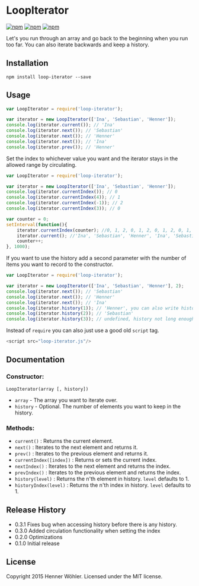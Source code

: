 LoopIterator
=========

[![npm](https://img.shields.io/npm/v/loop-iterator.svg)]()
[![npm](https://img.shields.io/npm/l/loop-iterator.svg)]()
[![npm](https://img.shields.io/npm/dm/loop-iterator.svg)]()


Let's you run through an array and go back to the beginning when you run too far. You can also iterate backwards and keep a history.

## Installation

	npm install loop-iterator --save


## Usage
```js
var LoopIterator = require('loop-iterator');

var iterator = new LoopIterator(['Ina', 'Sebastian', 'Henner']);
console.log(iterator.current()); // 'Ina'
console.log(iterator.next()); // 'Sebastian'
console.log(iterator.next()); // 'Henner'
console.log(iterator.next()); // 'Ina'
console.log(iterator.prev()); // 'Henner'
```

Set the index to whichever value you want and the iterator stays in the allowed range by circulating.
```js
var LoopIterator = require('loop-iterator');

var iterator = new LoopIterator(['Ina', 'Sebastian', 'Henner']);
console.log(iterator.currentIndex()); // 0
console.log(iterator.currentIndex(4)); // 1
console.log(iterator.currentIndex(-1)); // 2
console.log(iterator.currentIndex(3)); // 0

var counter = 0;
setInterval(function(){
	iterator.currentIndex(counter); //0, 1, 2, 0, 1, 2, 0, 1, 2, 0, 1, 2...
	iterator.current(); //'Ina', 'Sebastian', 'Henner', 'Ina', 'Sebastian', 'Henner'...
	counter++;
}, 1000);
```

If you want to use the history add a second parameter with the number of items you want to record to the constructor.
```js
var LoopIterator = require('loop-iterator');

var iterator = new LoopIterator(['Ina', 'Sebastian', 'Henner'], 2);
console.log(iterator.next()); // 'Sebastian'
console.log(iterator.next()); // 'Henner'
console.log(iterator.next()); // 'Ina'
console.log(iterator.history(1)); // 'Henner', you can also write history() instead
console.log(iterator.history(2)); // 'Sebastian'
console.log(iterator.history(3)); // undefined, history not long enough
```



Instead of `require` you can also just use a good old `script` tag.  
```js
<script src="loop-iterator.js"/>
```

## Documentation
### Constructor:
  `LoopIterator(array [, history])`
  - `array` - The array you want to iterate over.
  - `history` - Optional. The number of elements you want to keep in the history.

### Methods:
  - `current()` : Returns the current element.
  - `next()` : Iterates to the next element and returns it.
  - `prev()` : Iterates to the previous element and returns it.
  - `currentIndex([index])` : Returns or sets the current index.
  - `nextIndex()` : Iterates to the next element and returns the index.
  - `prevIndex()` : Iterates to the previous element and returns the index.
  - `history(level)` : Returns the n'th element in history. `level` defaults to 1.
  - `historyIndex(level)` : Returns the n'th index in history. `level` defaults to 1.


## Release History

* 0.3.1 Fixes bug when accessing history before there is any history.
* 0.3.0 Added circulation functionality when setting the index
* 0.2.0 Optimizations
* 0.1.0 Initial release

## License
Copyright 2015 Henner Wöhler. Licensed under the MIT license.
